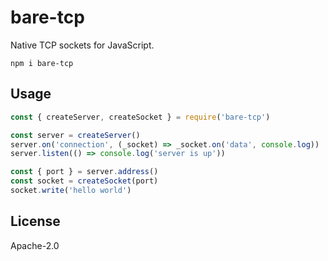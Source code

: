 # bare-tcp

Native TCP sockets for JavaScript.

```
npm i bare-tcp
```

## Usage

``` js
const { createServer, createSocket } = require('bare-tcp')

const server = createServer()
server.on('connection', (_socket) => _socket.on('data', console.log))
server.listen(() => console.log('server is up'))

const { port } = server.address()
const socket = createSocket(port)
socket.write('hello world')
```

## License

Apache-2.0
